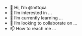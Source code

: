 - 👋 Hi, I’m @mttqxa
- 👀 I’m interested in ...
- 🌱 I’m currently learning ...
- 💞️ I’m looking to collaborate on ...
- 📫 How to reach me ...

<!---
mttqxa/mttqxa is a ✨ special ✨ repository because its `README.md` (this file) appears on your GitHub profile.
You can click the Preview link to take a look at your changes.
--->

